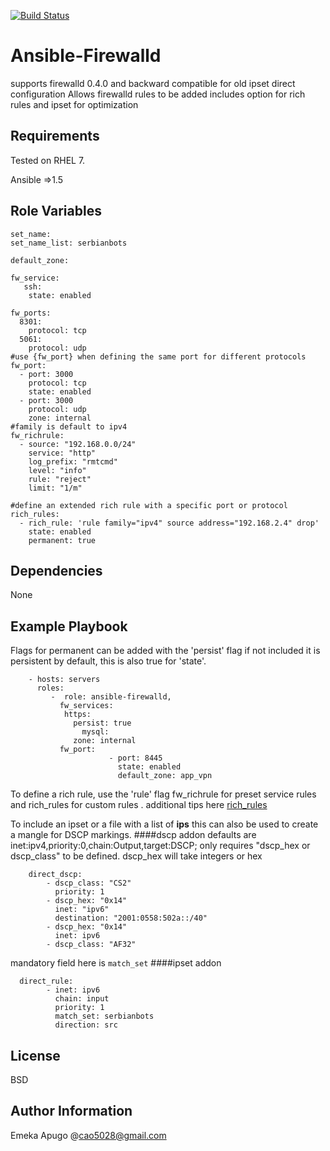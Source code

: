 [![Build Status](https://travis-ci.org/eapugo/Ansible-firewalld.svg?branch=master)](https://travis-ci.org/eapugo/Ansible-firewalld)

Ansible-Firewalld
=========
supports firewalld 0.4.0 and backward compatible for old ipset direct configuration
Allows firewalld rules to be added includes option for rich rules and ipset for optimization


Requirements
------------
Tested on RHEL 7.

Ansible =>1.5 

Role Variables
--------------
```
set_name:
set_name_list: serbianbots
```
```
default_zone:

fw_service:
   ssh: 
    state: enabled

fw_ports:
  8301:
    protocol: tcp
  5061:
    protocol: udp
#use {fw_port} when defining the same port for different protocols
fw_port:
  - port: 3000
    protocol: tcp
    state: enabled
  - port: 3000
    protocol: udp
    zone: internal
#family is default to ipv4
fw_richrule:
  - source: "192.168.0.0/24"
    service: "http"
    log_prefix: "rmtcmd"
    level: "info"
    rule: "reject"
    limit: "1/m"
    
#define an extended rich rule with a specific port or protocol
rich_rules:
  - rich_rule: 'rule family="ipv4" source address="192.168.2.4" drop'
    state: enabled
    permanent: true
```

Dependencies
------------

None

Example Playbook
----------------

Flags for permanent can be added with the 'persist' flag if not included it is persistent by default, this is also true for 'state'. 
```
    - hosts: servers
      roles:
         -  role: ansible-firewalld,
		   fw_services:
			https:
			  persist: true 
		        mysql:
			  zone: internal
		   fw_port:
                      - port: 8445
                        state: enabled
                        default_zone: app_vpn
```

To define a rich rule, use the 'rule' flag fw\_richrule for preset service rules and rich\_rules for custom rules . additional tips here [rich_rules](https://fedoraproject.org/wiki/Features/FirewalldRichLanguage)


To include an ipset or a file with a list of **ips** this can also be used to create a mangle for DSCP markings.
####dscp addon 
defaults are inet:ipv4,priority:0,chain:Output,target:DSCP; only requires "dscp\_hex or dscp\_class" to be defined. 
dscp_hex will take integers or hex
```
    direct_dscp:
        - dscp_class: "CS2"
          priority: 1
        - dscp_hex: "0x14"
          inet: "ipv6"
          destination: "2001:0558:502a::/40"
        - dscp_hex: "0x14"
          inet: ipv6
        - dscp_class: "AF32"
```
mandatory field here is `match_set`
####ipset addon
```
  direct_rule:
        - inet: ipv6
          chain: input
          priority: 1
          match_set: serbianbots
          direction: src
```


License
-------

BSD

Author Information
------------------
Emeka Apugo @cao5028@gmail.com
